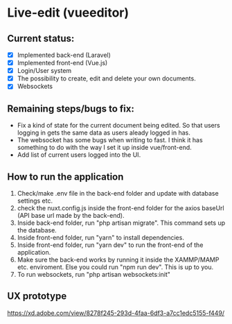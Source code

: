 # Live-edit (vueeditor)

## Current status:
- [x] Implemented back-end (Laravel)
- [x] Implemented front-end (Vue.js)
- [x] Login/User system
- [x] The possibility to create, edit and delete your own documents.
- [x] Websockets

## Remaining steps/bugs to fix:
- Fix a kind of state for the current document being edited. So that users logging in gets the same data as users aleady logged in has.
- The websocket has some bugs when writing to fast. I think it has something to do with the way I set it up inside vue/front-end.
- Add list of current users logged into the UI.

## How to run the application
1. Check/make .env file in the back-end folder and update with database settings etc.
2. check the nuxt.config.js inside the front-end folder for the axios baseUrl (API base url made by the back-end).
3. Inside back-end folder, run "php artisan migrate". This command sets up the database.
4. Inside front-end folder, run "yarn" to install dependencies.
5. Inside front-end folder, run "yarn dev" to run the front-end of the application.
6. Make sure the back-end works by running it inside the XAMMP/MAMP etc. enviroment. Else you could run "npm run dev". This is up to you.
7. To run websockets, run "php artisan websockets:init"

## UX prototype
https://xd.adobe.com/view/8278f245-293d-4faa-6df3-a7cc1edc5155-f449/

